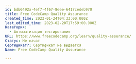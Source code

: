 ```yaml
---
id: bdb6492a-4ef7-4f67-8eee-6417cedeb970
title: Free CodeCamp Quality Assurance
created_time: 2023-01-24T04:33:00.000Z
last_edited_time: 2023-02-20T17:59:00.000Z
Категория:
  - Автоматизация тестирования
URL: https://www.freecodecamp.org/learn/quality-assurance/
Статус: Не начат
Сертификат?: Сертификат не выдается
Name: Free CodeCamp Quality Assurance

---
```

